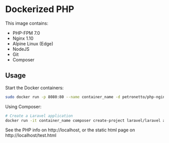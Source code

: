 Dockerized PHP
==============================================
This image contains:
- PHP-FPM 7.0
- Nginx 1.10
- Alpine Linux (Edge)
- NodeJS
- Git
- Composer

Usage
-----
Start the Docker containers:

```bash
sudo docker run -p 8080:80 --name container_name -d petronetto/php-nginx-alpine
```

Using Composer:
```bash
# Create a Laravel application
docker run -it container_name composer create-project laravel/laravel application
```

See the PHP info on http://localhost, or the static html page on http://localhost/test.html

